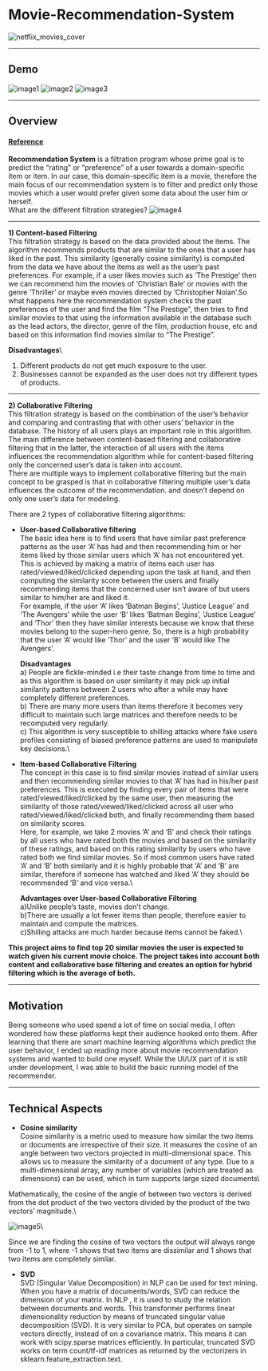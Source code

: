 # Movie-Recommendation-System

![netflix_movies_cover](https://user-images.githubusercontent.com/69259443/117538449-dd6a3080-b023-11eb-8b02-1d4ecea87f8b.jpg)

---

## Demo
![image1](https://user-images.githubusercontent.com/69259443/117534444-1ba92500-b00f-11eb-8068-5b4bcf9e883c.png)
![image2](https://user-images.githubusercontent.com/69259443/117534455-2b286e00-b00f-11eb-8e57-0aeb90f4b15d.png)
![image3](https://user-images.githubusercontent.com/69259443/117534462-34b1d600-b00f-11eb-8f93-1f7fe25d879e.png)

---

## Overview

#### [Reference](https://www.analyticsvidhya.com/blog/2020/11/create-your-own-movie-movie-recommendation-system/)

**Recommendation System** is a filtration program whose prime goal is to predict the “rating” or “preference” of a user towards a domain-specific item or item. In our case, this domain-specific item is a movie, therefore the main focus of our recommendation system is to filter and predict only those movies which a user would prefer given some data about the user him or herself.\
What are the different filtration strategies?
![image4](https://user-images.githubusercontent.com/69259443/117534761-71320180-b010-11eb-847f-4c859b255a9f.png)

---

**1) Content-based Filtering**\
This filtration strategy is based on the data provided about the items. The algorithm recommends products that are similar to the ones that a user has liked in the past. This similarity (generally cosine similarity) is computed from the data we have about the items as well as the user’s past preferences.
For example, if a user likes movies such as ‘The Prestige’ then we can recommend him the movies of ‘Christian Bale’ or movies with the genre ‘Thriller’ or maybe even movies directed by ‘Christopher Nolan’.So what happens here the recommendation system checks the past preferences of the user and find the film “The Prestige”, then tries to find similar movies to that using the information available in the database such as the lead actors, the director, genre of the film, production house, etc and based on this information find movies similar to “The Prestige”.

**Disadvantages**\
1) Different products do not get much exposure to the user.
2) Businesses cannot be expanded as the user does not try different types of products.
---
**2) Collaborative Filtering**\
This filtration strategy is based on the combination of the user’s behavior and comparing and contrasting that with other users’ behavior in the database. The history of all users plays an important role in this algorithm. The main difference between content-based filtering and collaborative filtering that in the latter, the interaction of all users with the items influences the recommendation algorithm while for content-based filtering only the concerned user’s data is taken into account.\
There are multiple ways to implement collaborative filtering but the main concept to be grasped is that in collaborative filtering multiple user’s data influences the outcome of the recommendation. and doesn’t depend on only one user’s data for modeling.

There are 2 types of collaborative filtering algorithms:

   * **User-based Collaborative filtering**\
       The basic idea here is to find users that have similar past preference patterns as the user ‘A’ has had and then recommending him or her items liked by those          similar users which ‘A’ has not encountered yet. This is achieved by making a matrix of items each user has rated/viewed/liked/clicked depending upon the task        at hand, and then computing the similarity score between the users and finally recommending items that the concerned user isn’t aware of but users similar to          him/her are and liked it.\
       For example, if the user ‘A’ likes ‘Batman Begins’, ‘Justice League’ and ‘The Avengers’ while the user ‘B’ likes ‘Batman Begins’, ‘Justice League’ and ‘Thor’          then they have similar interests because we know that these movies belong to the super-hero genre. So, there is a high probability that the user ‘A’ would like        ‘Thor’ and the user ‘B’ would like The Avengers’.

       **Disadvantages**\
         a) People are fickle-minded i.e their taste change from time to time and as this algorithm is based on user similarity it may pick up initial similarity                 patterns between 2 users who after a while may have completely different preferences.\
         b) There are many more users than items therefore it becomes very difficult to maintain such large matrices and therefore needs to be recomputed very      regularly.\
         c) This algorithm is very susceptible to shilling attacks where fake users profiles consisting of biased preference patterns are used to manipulate key   decisions.\

   * **Item-based Collaborative Filtering**\
       The concept in this case is to find similar movies instead of similar users and then recommending similar movies to that ‘A’ has had in his/her past                  preferences. This is executed by finding every pair of items that were rated/viewed/liked/clicked by the same user, then measuring the similarity of those            rated/viewed/liked/clicked across all user who rated/viewed/liked/clicked both, and finally recommending them based on similarity scores.\
       Here, for example, we take 2 movies ‘A’ and ‘B’ and check their ratings by all users who have rated both the movies and based on the similarity of these              ratings, and based on this rating similarity by users who have rated both we find similar movies. So if most common users have rated ‘A’ and ‘B’ both similarly        and it is highly probable that ‘A’ and ‘B’ are similar, therefore if someone has watched and liked ‘A’ they should be recommended ‘B’ and vice versa.\

       **Advantages over User-based Collaborative Filtering**\
         a)Unlike people’s taste, movies don’t change.\
         b)There are usually a lot fewer items than people, therefore easier to maintain and compute the matrices.\
         c)Shilling attacks are much harder because items cannot be faked.\

**This project aims to find top 20 similar movies the user is expected to watch given his current movie choice. The project takes into account both content and collaborative base filtering and creates an option for hybrid filtering which is the average of both.** 

---

## Motivation 
Being someone who used spend a lot of time on social media, I often wondered how these platforms kept their audience hooked onto them. After learning that there are smart machine learning algorithms which predict the user behavior, I ended up reading more about movie recommendation systems and wanted to build one myself. While the UI/UX part of it is still under development, I was able to build the basic running model of the recommender.

---

## Technical Aspects

* **Cosine similarity**\
Cosine similarity is a metric used to measure how similar the two items or documents are irrespective of their size. It measures the cosine of an angle between two vectors projected in multi-dimensional space. This allows us to measure the similarity of a document of any type. Due to a multi-dimensional array, any number of variables (which are treated as dimensions) can be used, which in turn supports large sized documents\

Mathematically, the cosine of the angle of between two vectors is derived from the dot product of the two vectors divided by the product of the two vectors’ magnitude.\

![image5](https://user-images.githubusercontent.com/69259443/117536113-e274b300-b016-11eb-9002-3f3c815007a5.png)\

Since we are finding the cosine of two vectors the output will always range from -1 to 1, where -1 shows that two items are dissimilar and 1 shows that two items are completely similar.

* **SVD**\
SVD (Singular Value Decomposition) in NLP can be used for text mining. When you have a matrix of documents/words, SVD can reduce the dimension of your matrix. In NLP , it is used to study the relation between documents and words.
This transformer performs linear dimensionality reduction by means of truncated singular value decomposition (SVD). It is very similar to PCA, but operates on sample vectors directly, instead of on a covariance matrix. This means it can work with scipy.sparse matrices efficiently.
In particular, truncated SVD works on term count/tf-idf matrices as returned by the vectorizers in sklearn.feature_extraction.text.
 
